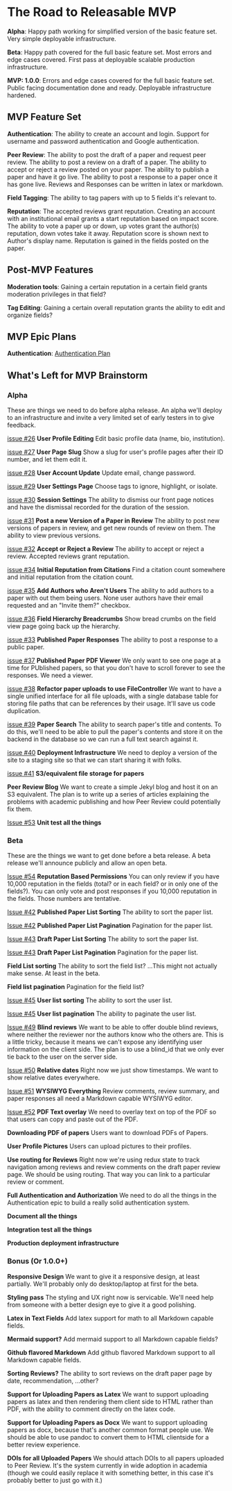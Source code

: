 # The Road to Releasable MVP

**Alpha**: Happy path working for simplified version of the basic feature set.
Very simple deployable infrastructure.

**Beta**: Happy path covered for the full basic feature set. Most errors and
edge cases covered. First pass at deployable scalable production
infrastructure.

**MVP: 1.0.0**: Errors and edge cases covered for the full basic feature set. Public
facing documentation done and ready.  Deployable infrastructure hardened.

## MVP Feature Set

**Authentication**: The ability to create an account and login.  Support for
username and password authentication and Google authentication.

**Peer Review**: The ability to post the draft of a paper and request peer
review.  The ability to post a review on a draft of a paper.  The ability to
accept or reject a review posted on your paper.  The ability to publish a paper
and have it go live.  The ability to post a response to a paper once it has
gone live. Reviews and Responses can be written in latex or markdown.

**Field Tagging**: The ability to tag papers with up to 5 fields it's relevant to.

**Reputation**: The accepted reviews grant reputation.  Creating an account
with an institutional email grants a start reputation based on impact score.
The ability to vote a paper up or down, up votes grant the author(s)
reputation, down votes take it away.  Reputation score is shown next to
Author's display name.  Reputation is gained in the fields posted on the paper.

## Post-MVP Features

**Moderation tools**: Gaining a certain reputation in a certain field grants
moderation privileges in that field?

**Tag Editing**: Gaining a certain overall reputation grants the ability to
edit and organize fields?

## MVP Epic Plans

**Authentication**: [Authentication Plan](./authentication.md)

## What's Left for MVP Brainstorm

### Alpha 

These are things we need to do before alpha release.  An alpha we'll deploy to
an infrastructure and invite a very limited set of early testers in to give
feedback.

[issue #26](https://github.com/danielBingham/peerreview/issues/26) **User Profile Editing** Edit basic profile data (name, bio, institution).

[issue #27](https://github.com/danielBingham/peerreview/issues/27) **User Page Slug** Show a slug for user's profile pages after their ID number,
and let them edit it.

[issue #28](https://github.com/danielBingham/peerreview/issues/28) **User Account Update** Update email, change password.

[issue #29](https://github.com/danielBingham/peerreview/issues/29) **User Settings Page** Choose tags to ignore, highlight, or isolate.

[issue #30](https://github.com/danielBingham/peerreview/issues/30) **Session Settings** The ability to dismiss our front page notices and have the
dismissal recorded for the duration of the session.

[issue #31](https://github.com/danielBingham/peerreview/issues/31) **Post a new Version of a Paper in Review** The ability to post new versions of
papers in review, and get new rounds of review on them. The ability to view
previous versions.

[issue #32](https://github.com/danielBingham/peerreview/issues/32) **Accept or Reject a Review** The ability to accept or reject a review.
Accepted reviews grant reputation.

[issue #34](https://github.com/danielBingham/peerreview/issues/34) **Initial Reputation from Citations** Find a citation count somewhere and
initial reputation from the citation count.

[issue #35](https://github.com/danielBingham/issues/35) **Add Authors who Aren't Users** The ability to add authors to a paper with out
them being users.  None user authors have their email requested and an "Invite
them?" checkbox.

[issue #36](https://github.com/danielbingham/issues/36) **Field Hierarchy Breadcrumbs** Show bread crumbs on the field view page going
back up the hierarchy.

[issue #33](https://github.com/danielbingham/issues/33) **Published Paper Responses** The ability to post a response to a public paper.

[issue #37](https://github.com/danielbingham/issues/37) **Published Paper PDF Viewer** We only want to see one page at a time for
PUblished papers, so that you don't have to scroll forever to see the
responses.  We need a viewer.

[issue #38](https://github.com/danielbingham/issues/38) **Refactor paper uploads to use FileController**  We want to have a single
unified interface for all file uploads, with a single database table for
storing file paths that can be references by their usage.  It'll save us code
duplication.

[issue #39](https://github.com/danielbingham/issues/39) **Paper Search** The ability to search paper's title and contents. To do this,
we'll need to be able to pull the paper's contents and store it on the backend
in the database so we can run a full text search against it.

[issue #40](https://github.com/danielbingham/issues/40) **Deployment Infrastructure**  We need to deploy a version of the site to a
staging site so that we can start sharing it with folks.

[issue #41](https://github.com/danielbingham/issues/41) **S3/equivalent file storage for papers**

**Peer Review Blog**  We want to create a simple Jekyl blog and host it on an
S3 equivalent.  The plan is to write up a series of articles explaining the
problems with academic publishing and how Peer Review could potentially fix
them.

[Issue #53](https://github.com/danielbingham/issues/53) **Unit test all the things**


### Beta


These are the things we want to get done before a beta release.  A beta release
we'll announce publicly and allow an open beta.

[Issue #54](https://github.com/danielbingham/peerreview/issues/54) **Reputation Based Permissions** You can only review if you have 10,000
reputation in the fields (total?  or in each field?  or in only one of the
fields?).  You can only vote and post responses if you 10,000 reputation in the
fields.  Those numbers are tentative.

[Issue #42](https://github.com/danielbingham/peerreview/issues/42) **Published Paper List Sorting**  The ability to sort the paper list.

[Issue #42](https://github.com/danielbingham/peerreview/issues/42) **Published Paper List Pagination** Pagination for the paper list.

[Issue #43](https://github.com/danielbingham/peerreview/issues/43) **Draft Paper List Sorting**  The ability to sort the paper list.

[Issue #43](https://github.com/danielbingham/peerreview/issues/43) **Draft Paper List Pagination** Pagination for the paper list.

**Field List sorting** The ability to sort the field list? ...This might not actually make sense.  At least in the beta.

**Field list pagination** Pagination for the field list?

[Issue #45](https://github.com/danielbingham/peerreview/issues/45) **User list sorting** The ability to sort the user list.

[Issue #45](https://github.com/danielbingham/peerreview/issues/45) **User list pagination** The ability to paginate the user list.

[Issue #49](https://github.com/danielbingham/peerreview/issues/49) **Blind reviews** We want to be able to offer double blind reviews, where
neither the reviewer nor the authors know who the others are.  This is a little
tricky, because it means we can't expose any identifying user information on
the client side.  The plan is to use a blind_id that we only ever tie back to
the user on the server side.

[Issue #50](https://github.com/danielbingham/peerreview/issues/50) **Relative dates** Right now we just show timestamps.  We want to show relative
dates everywhere.

[Issue #51](https://github.com/danielbingham/peerreview/issues/51) **WYSIWYG Everything** Review comments, review summary, and paper responses all
need a Markdown capable WYSIWYG editor.

[Issue #52](https://github.com/danielbingham/peerreview/issues/52) **PDF Text overlay**  We need to overlay text on top of the PDF so that
users can copy and paste out of the PDF.

**Downloading PDF of papers** Users want to download PDFs of Papers.

**User Profile Pictures** Users can upload pictures to their profiles.

**Use routing for Reviews** Right now we're using redux state to track
navigation among reviews and review comments on the draft paper review page.
We should be using routing.  That way you can link to a particular review or
comment.

**Full Authentication and Authorization**  We need to do all the things in the
Authentication epic to build a really solid authentication system.

**Document all the things**

**Integration test all the things**

**Production deployment infrastructure**

### Bonus (Or 1.0.0+)

**Responsive Design**  We want to give it a responsive design, at least
partially.  We'll probably only do desktop/laptop at first for the beta.

**Styling pass**  The styling and UX right now is servicable.  We'll need help
from someone with a better design eye to give it a good polishing.

**Latex in Text Fields** Add latex support for math to all Markdown capable fields.

**Mermaid support?** Add mermaid support to all Markdown capable fields?

**Github flavored Markdown** Add github flavored Markdown support to all Markdown capable fields.

**Sorting Reviews?** The ability to sort reviews on the draft paper page by date, recommendation, ...other?

**Support for Uploading Papers as Latex** We want to support uploading papers
as latex and then rendering them client side to HTML rather than PDF, with the
ability to comment directly on the latex code.

**Support for Uploading Papers as Docx** We want to support uploading papers as
docx, because that's another common format people use.  We should be able to
use pandoc to convert them to HTML clientside for a better review experience.

**DOIs for all Uploaded Papers** We should attach DOIs to all papers uploaded
to Peer Review.  It's the system currently in wide adoption in academia (though
we could easily replace it with something better, in this case it's probably
better to just go with it.)
